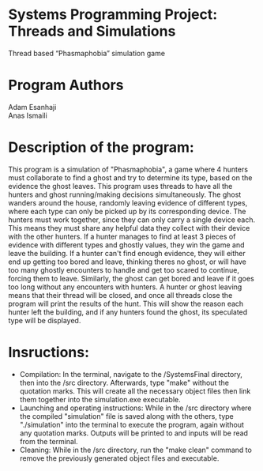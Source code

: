 # Systems Programming Project: Threads and Simulations

Thread based “Phasmaphobia” simulation game

# Program Authors  

Adam Esanhaji  
Anas Ismaili

# Description of the program:

This program is a simulation of "Phasmaphobia", a game where 4 hunters must collaborate to find a ghost and try to determine its type, based on the evidence the ghost leaves. This program uses threads to have all the hunters and ghost running/making decisions simultaneously. The ghost wanders around the house, randomly leaving evidence of different types, where each type can only be picked up by its corresponding device. The hunters must work together, since they can only carry a single device each. This means they must share any helpful data they collect with their device with the other hunters. If a hunter manages to find at least 3 pieces of evidence with different types and ghostly values, they win the game and leave the building. If a hunter can't find enough evidence, they will either end up getting too bored and leave, thinking theres no ghost, or will have too many ghostly encounters to handle and get too scared to continue, forcing them to leave. Similarly, the ghost can get bored and leave if it goes too long without any encounters with hunters. A hunter or ghost leaving means that their thread will be closed, and once all threads close the program will print the results of the hunt. This will show the reason each hunter left the building, and if any hunters found the ghost, its speculated type will be displayed.

# Insructions:  

- Compilation: In the terminal, navigate to the /SystemsFinal directory, then into the /src directory. Afterwards, type "make" without the quotation marks. This will create all the necessary object files then link them together into the simulation.exe executable.
- Launching and operating instructions: While in the /src directory where the compiled "simulation" file is saved along with the others, type "./simulation" into the terminal to execute the program, again without any quotation marks. Outputs will be printed to and inputs will be read from the terminal.
- Cleaning: While in the /src directory, run the "make clean" command to remove the previously generated object files and executable.
